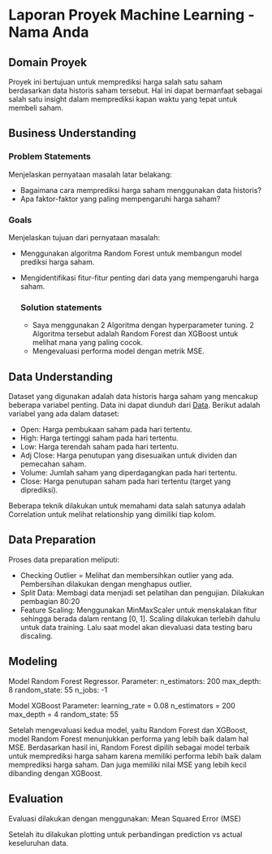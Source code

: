 # Laporan Proyek Machine Learning - Nama Anda

## Domain Proyek

Proyek ini bertujuan untuk memprediksi harga salah satu saham berdasarkan data historis saham tersebut. Hal ini dapat bermanfaat sebagai salah satu insight dalam memprediksi kapan waktu yang tepat untuk membeli saham.
  

## Business Understanding

### Problem Statements

Menjelaskan pernyataan masalah latar belakang:
- Bagaimana cara memprediksi harga saham menggunakan data historis?
- Apa faktor-faktor yang paling mempengaruhi harga saham?
  
### Goals

Menjelaskan tujuan dari pernyataan masalah:
- Menggunakan algoritma Random Forest untuk membangun model prediksi harga saham.
- Mengidentifikasi fitur-fitur penting dari data yang mempengaruhi harga saham.

    ### Solution statements
    - Saya menggunakan 2 Algoritma dengan hyperparameter tuning. 2 Algoritma tersebut adalah Random Forest dan XGBoost untuk melihat mana yang paling cocok.
    - Mengevaluasi performa model dengan metrik MSE.

## Data Understanding
Dataset yang digunakan adalah data historis harga saham yang mencakup beberapa variabel penting. Data ini dapat diunduh dari [Data](https://finance.yahoo.com/quote/BBRI.JK/history/). Berikut adalah variabel yang ada dalam dataset:

- Open: Harga pembukaan saham pada hari tertentu.
- High: Harga tertinggi saham pada hari tertentu.
- Low: Harga terendah saham pada hari tertentu.
- Adj Close: Harga penutupan yang disesuaikan untuk dividen dan pemecahan saham.
- Volume: Jumlah saham yang diperdagangkan pada hari tertentu.
- Close: Harga penutupan saham pada hari tertentu (target yang diprediksi).

Beberapa teknik dilakukan untuk memahami data salah satunya adalah Correlation untuk melihat relationship yang dimiliki tiap kolom. 

## Data Preparation
Proses data preparation meliputi:
- Checking Outlier = Melihat dan membersihkan outlier yang ada. Pembersihan dilakukan dengan menghapus outlier.
- Split Data: Membagi data menjadi set pelatihan dan pengujian. Dilakukan pembagian 80:20
- Feature Scaling: Menggunakan MinMaxScaler untuk menskalakan fitur sehingga berada dalam rentang [0, 1]. Scaling dilakukan terlebih dahulu untuk data training. Lalu saat model akan dievaluasi data testing baru discaling.
  
## Modeling
Model Random Forest Regressor.
    Parameter:
        n_estimators: 200
        max_depth: 8
        random_state: 55
        n_jobs: -1

Model XGBoost
   Parameter:
        learning_rate = 0.08
        n_estimators = 200
        max_depth = 4
        random_state: 55
        
Setelah mengevaluasi kedua model, yaitu Random Forest dan XGBoost, model Random Forest menunjukkan performa yang lebih baik dalam hal MSE. Berdasarkan hasil ini, Random Forest dipilih sebagai model terbaik untuk memprediksi harga saham karena memiliki performa lebih baik dalam memprediksi harga saham. Dan juga memiliki nilai MSE yang lebih kecil dibanding dengan XGBoost.

## Evaluation
Evaluasi dilakukan dengan menggunakan:
    Mean Squared Error (MSE)

Setelah itu dilakukan plotting untuk perbandingan prediction vs actual keseluruhan data.

